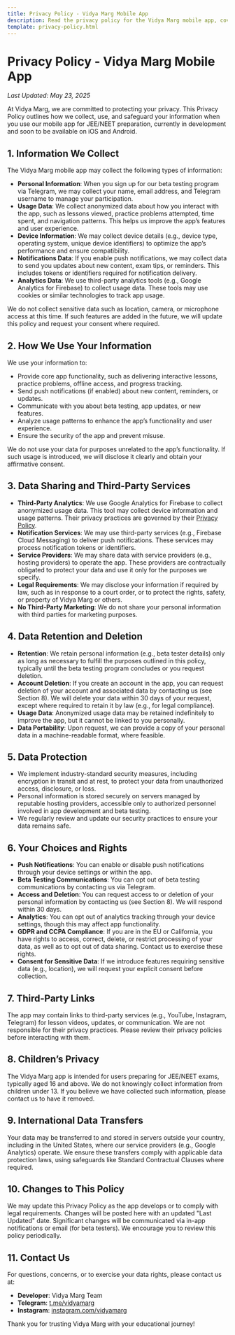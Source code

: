 ```yaml
---
title: Privacy Policy - Vidya Marg Mobile App
description: Read the privacy policy for the Vidya Marg mobile app, covering data collection, usage, and protection for JEE/NEET preparation.
template: privacy-policy.html
---
```


# Privacy Policy - Vidya Marg Mobile App

*Last Updated: May 23, 2025*

At Vidya Marg, we are committed to protecting your privacy. This Privacy Policy outlines how we collect, use, and safeguard your information when you use our mobile app for JEE/NEET preparation, currently in development and soon to be available on iOS and Android.

## 1. Information We Collect

The Vidya Marg mobile app may collect the following types of information:

- **Personal Information**: When you sign up for our beta testing program via Telegram, we may collect your name, email address, and Telegram username to manage your participation.
- **Usage Data**: We collect anonymized data about how you interact with the app, such as lessons viewed, practice problems attempted, time spent, and navigation patterns. This helps us improve the app’s features and user experience.
- **Device Information**: We may collect device details (e.g., device type, operating system, unique device identifiers) to optimize the app’s performance and ensure compatibility.
- **Notifications Data**: If you enable push notifications, we may collect data to send you updates about new content, exam tips, or reminders. This includes tokens or identifiers required for notification delivery.
- **Analytics Data**: We use third-party analytics tools (e.g., Google Analytics for Firebase) to collect usage data. These tools may use cookies or similar technologies to track app usage.

We do not collect sensitive data such as location, camera, or microphone access at this time. If such features are added in the future, we will update this policy and request your consent where required.

## 2. How We Use Your Information

We use your information to:

- Provide core app functionality, such as delivering interactive lessons, practice problems, offline access, and progress tracking.
- Send push notifications (if enabled) about new content, reminders, or updates.
- Communicate with you about beta testing, app updates, or new features.
- Analyze usage patterns to enhance the app’s functionality and user experience.
- Ensure the security of the app and prevent misuse.

We do not use your data for purposes unrelated to the app’s functionality. If such usage is introduced, we will disclose it clearly and obtain your affirmative consent.

## 3. Data Sharing and Third-Party Services

- **Third-Party Analytics**: We use Google Analytics for Firebase to collect anonymized usage data. This tool may collect device information and usage patterns. Their privacy practices are governed by their [Privacy Policy](https://policies.google.com/privacy).
- **Notification Services**: We may use third-party services (e.g., Firebase Cloud Messaging) to deliver push notifications. These services may process notification tokens or identifiers.
- **Service Providers**: We may share data with service providers (e.g., hosting providers) to operate the app. These providers are contractually obligated to protect your data and use it only for the purposes we specify.
- **Legal Requirements**: We may disclose your information if required by law, such as in response to a court order, or to protect the rights, safety, or property of Vidya Marg or others.
- **No Third-Party Marketing**: We do not share your personal information with third parties for marketing purposes.

## 4. Data Retention and Deletion

- **Retention**: We retain personal information (e.g., beta tester details) only as long as necessary to fulfill the purposes outlined in this policy, typically until the beta testing program concludes or you request deletion.
- **Account Deletion**: If you create an account in the app, you can request deletion of your account and associated data by contacting us (see Section 8). We will delete your data within 30 days of your request, except where required to retain it by law (e.g., for legal compliance).
- **Usage Data**: Anonymized usage data may be retained indefinitely to improve the app, but it cannot be linked to you personally.
- **Data Portability**: Upon request, we can provide a copy of your personal data in a machine-readable format, where feasible.

## 5. Data Protection

- We implement industry-standard security measures, including encryption in transit and at rest, to protect your data from unauthorized access, disclosure, or loss.
- Personal information is stored securely on servers managed by reputable hosting providers, accessible only to authorized personnel involved in app development and beta testing.
- We regularly review and update our security practices to ensure your data remains safe.

## 6. Your Choices and Rights

- **Push Notifications**: You can enable or disable push notifications through your device settings or within the app.
- **Beta Testing Communications**: You can opt out of beta testing communications by contacting us via Telegram.
- **Access and Deletion**: You can request access to or deletion of your personal information by contacting us (see Section 8). We will respond within 30 days.
- **Analytics**: You can opt out of analytics tracking through your device settings, though this may affect app functionality.
- **GDPR and CCPA Compliance**: If you are in the EU or California, you have rights to access, correct, delete, or restrict processing of your data, as well as to opt out of data sharing. Contact us to exercise these rights.
- **Consent for Sensitive Data**: If we introduce features requiring sensitive data (e.g., location), we will request your explicit consent before collection.

## 7. Third-Party Links

The app may contain links to third-party services (e.g., YouTube, Instagram, Telegram) for lesson videos, updates, or communication. We are not responsible for their privacy practices. Please review their privacy policies before interacting with them.

## 8. Children’s Privacy

The Vidya Marg app is intended for users preparing for JEE/NEET exams, typically aged 16 and above. We do not knowingly collect information from children under 13. If you believe we have collected such information, please contact us to have it removed.

## 9. International Data Transfers

Your data may be transferred to and stored in servers outside your country, including in the United States, where our service providers (e.g., Google Analytics) operate. We ensure these transfers comply with applicable data protection laws, using safeguards like Standard Contractual Clauses where required.

## 10. Changes to This Policy

We may update this Privacy Policy as the app develops or to comply with legal requirements. Changes will be posted here with an updated "Last Updated" date. Significant changes will be communicated via in-app notifications or email (for beta testers). We encourage you to review this policy periodically.

## 11. Contact Us

For questions, concerns, or to exercise your data rights, please contact us at:

- **Developer**: Vidya Marg Team
- **Telegram**: [t.me/vidyamarg](https://t.me/vidyamarg)
- **Instagram**: [instagram.com/vidyamarg](https://www.instagram.com/vidyamarg/)

Thank you for trusting Vidya Marg with your educational journey!